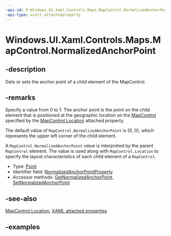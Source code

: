 ```yaml
---
-api-id: P:Windows.UI.Xaml.Controls.Maps.MapControl.NormalizedAnchorPoint
-api-type: winrt attachedproperty
---
```


# Windows.UI.Xaml.Controls.Maps.MapControl.NormalizedAnchorPoint

<!--
see GetNormalizedAnchorPoint, and SetNormalizedAnchorPoint
-->

## -description

Gets or sets the anchor point of a child element of the MapControl.

## -remarks

Specify a value from 0 to 1. The anchor point is the point on the child element that is positioned at the geographic location on the [MapControl](mapcontrol.md) specified by the [MapControl.Location](mapcontrol_location.md) attached property.

The default value of `MapControl.NormalizedAnchorPoint` is (0, 0), which represents the upper left corner of the child element.

A `MapControl.NormalizedAnchorPoint` value is interpreted by the parent `MapControl` element. The value is used along with `MapControl.Location` to specify the layout characteristics of each child element of a `MapControl`.

- Type: [Point](../windows.foundation/point.md)
- Identifier field: [NormalizedAnchorPointProperty](/uwp/api/windows.ui.xaml.controls.maps.mapcontrol.normalizedanchorpointproperty)
- Accessor methods: [GetNormalizedAnchorPoint](/uwp/api/windows.ui.xaml.controls.maps.mapcontrol.getnormalizedanchorpoint), [SetNormalizedAnchorPoint](/uwp/api/windows.ui.xaml.controls.maps.mapcontrol.setnormalizedanchorpoint)

## -see-also

[MapControl.Location](mapcontrol_location.md), [XAML attached properties](/windows/uwp/xaml-platform/attached-properties-overview)

## -examples
